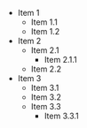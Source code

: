 - Item 1
    - Item 1.1
    - Item 1.2
- Item 2
    - Item 2.1
        - Item 2.1.1
    - Item 2.2
- Item 3
    - Item 3.1
    - Item 3.2
    - Item 3.3
        - Item 3.3.1
